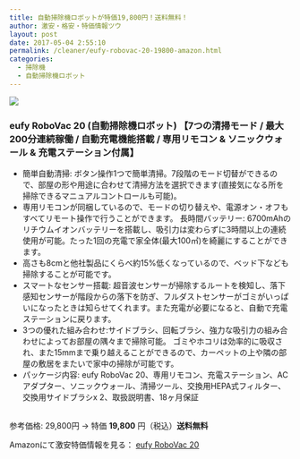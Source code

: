 ```yaml
---
title: 自動掃除機ロボットが特価19,800円！送料無料！
author: 激安・格安・特価情報ツウ
layout: post
date: 2017-05-04 2:55:10
permalink: /cleaner/eufy-robovac-20-19800-amazon.html
categories:
  - 掃除機
  - 自動掃除機ロボット
---
```


<div class="img-bg2 img_L">
<a target="_blank"  href="https://www.amazon.co.jp/gp/product/B01JRDFU8M/ref=as_li_tl?ie=UTF8&camp=247&creative=1211&creativeASIN=B01JRDFU8M&linkCode=as2&tag=tokkajohotsu-22&linkId=d47f85775e7ad0def8137beaef3b5769"><img border="0" src="//ws-fe.amazon-adsystem.com/widgets/q?_encoding=UTF8&MarketPlace=JP&ASIN=B01JRDFU8M&ServiceVersion=20070822&ID=AsinImage&WS=1&Format=_SL250_&tag=tokkajohotsu-22" ></a><img src="//ir-jp.amazon-adsystem.com/e/ir?t=tokkajohotsu-22&l=am2&o=9&a=B01JRDFU8M" width="1" height="1" border="0" alt="" style="border:none !important; margin:0px !important;" />
</div>

### eufy RoboVac 20 (自動掃除機ロボット) 【7つの清掃モード / 最大200分連続稼働 / 自動充電機能搭載 / 専用リモコン & ソニックウォール & 充電ステーション付属】

<!--more-->

* 簡単自動清掃: ボタン操作1つで簡単清掃。7段階のモード切替ができるので、部屋の形や用途に合わせて清掃方法を選択できます(直接気になる所を掃除できるマニュアルコントロールも可能)。
* 専用リモコンが同梱しているので、モードの切り替えや、電源オン・オフもすべてリモート操作で行うことができます。
長時間バッテリー: 6700mAhのリチウムイオンバッテリーを搭載し、吸引力は変わらずに3時間以上の連続使用が可能。たった1回の充電で家全体(最大100㎡)を綺麗にすることができます。
* 高さも8cmと他社製品にくらべ約15%低くなっているので、ベッド下なども掃除することが可能です。
* スマートなセンサー搭載: 超音波センサーが掃除するルートを検知し、落下感知センサーが階段からの落下を防ぎ、フルダストセンサーがゴミがいっぱいになったときは知らせてくれます。また充電が必要になると、自動で充電ステーションに戻ります。
* 3つの優れた組み合わせ:サイドブラシ、回転ブラシ、強力な吸引力の組み合わせによってお部屋の隅々まで掃除可能。 ゴミやホコリは効率的に吸収され、また15mmまで乗り越えることができるので、カーペットの上や隣の部屋の敷居をまたいで家中の掃除が可能です。
* パッケージ内容: eufy RoboVac 20、専用リモコン、充電ステーション、ACアダプター、ソニックウォール、清掃ツール、交換用HEPA式フィルター、交換用サイドブラシx 2、取扱説明書、18ヶ月保証

<br clear="all" />参考価格:	29,800円 → 特価 <span class="tokka-price"><strong>19,800</strong></span> 円（税込）**送料無料**

Amazonにて激安特価情報を見る： <span class="fs150p"><a href="https://www.amazon.co.jp/gp/product/B01JRDFU8M/ref=as_li_tl?ie=UTF8&camp=247&creative=1211&creativeASIN=B01JRDFU8M&linkCode=as2&tag=tokkajohotsu-22&linkId=d47f85775e7ad0def8137beaef3b5769" target="_blank">eufy RoboVac 20</a></span>
